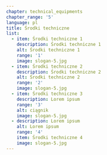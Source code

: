 ```yaml
---
chapter: technical_equipments
chapter_range: '5'
language: pl
title: Środki techniczne
list:
  - item: Środki techniczne 1
    description: Środki techniczne 1
    alt: Środki techniczne 1
    range: '1'
    image: slogan-5.jpg
  - item: Środki techniczne 2
    description: Środki techniczne 2
    alt: Środki techniczne 2
    range: '2'
    image: slogan-5.jpg
  - item: Środki techniczne 3
    description: Lorem ipsum
    range: '3'
    alt: ciągnik
    image: slogan-5.jpg
  - description: Lorem ipsum
    alt: Lorem ipsum
    range: '4'
    item: Środki techniczne 4
    image: slogan-5.jpg
---
```

